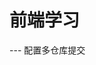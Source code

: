 <!--
 * @Author: huanghao
 * @Date: 2024-11-29 09:54:44
 * @LastEditors: huanghao
 * @LastEditTime: 2024-11-29 10:07:46
 * @Description: 前端学习
-->
# 前端学习

--- 配置多仓库提交
